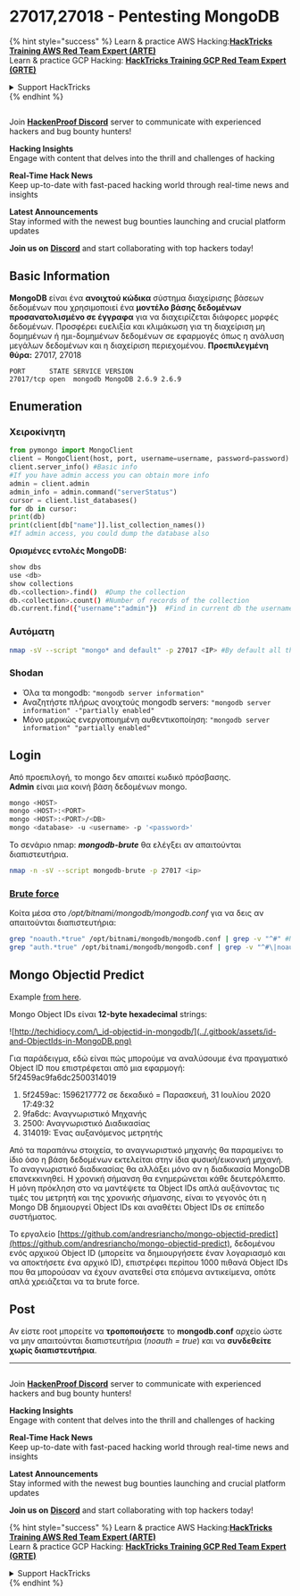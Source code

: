 # 27017,27018 - Pentesting MongoDB

{% hint style="success" %}
Learn & practice AWS Hacking:<img src="../.gitbook/assets/arte.png" alt="" data-size="line">[**HackTricks Training AWS Red Team Expert (ARTE)**](https://training.hacktricks.xyz/courses/arte)<img src="../.gitbook/assets/arte.png" alt="" data-size="line">\
Learn & practice GCP Hacking: <img src="../.gitbook/assets/grte.png" alt="" data-size="line">[**HackTricks Training GCP Red Team Expert (GRTE)**<img src="../.gitbook/assets/grte.png" alt="" data-size="line">](https://training.hacktricks.xyz/courses/grte)

<details>

<summary>Support HackTricks</summary>

* Check the [**subscription plans**](https://github.com/sponsors/carlospolop)!
* **Join the** 💬 [**Discord group**](https://discord.gg/hRep4RUj7f) or the [**telegram group**](https://t.me/peass) or **follow** us on **Twitter** 🐦 [**@hacktricks\_live**](https://twitter.com/hacktricks_live)**.**
* **Share hacking tricks by submitting PRs to the** [**HackTricks**](https://github.com/carlospolop/hacktricks) and [**HackTricks Cloud**](https://github.com/carlospolop/hacktricks-cloud) github repos.

</details>
{% endhint %}

<figure><img src="../.gitbook/assets/image (3).png" alt=""><figcaption></figcaption></figure>

Join [**HackenProof Discord**](https://discord.com/invite/N3FrSbmwdy) server to communicate with experienced hackers and bug bounty hunters!

**Hacking Insights**\
Engage with content that delves into the thrill and challenges of hacking

**Real-Time Hack News**\
Keep up-to-date with fast-paced hacking world through real-time news and insights

**Latest Announcements**\
Stay informed with the newest bug bounties launching and crucial platform updates

**Join us on** [**Discord**](https://discord.com/invite/N3FrSbmwdy) and start collaborating with top hackers today!

## Basic Information

**MongoDB** είναι ένα **ανοιχτού κώδικα** σύστημα διαχείρισης βάσεων δεδομένων που χρησιμοποιεί ένα **μοντέλο βάσης δεδομένων προσανατολισμένο σε έγγραφα** για να διαχειρίζεται διάφορες μορφές δεδομένων. Προσφέρει ευελιξία και κλιμάκωση για τη διαχείριση μη δομημένων ή ημι-δομημένων δεδομένων σε εφαρμογές όπως η ανάλυση μεγάλων δεδομένων και η διαχείριση περιεχομένου. **Προεπιλεγμένη θύρα:** 27017, 27018
```
PORT      STATE SERVICE VERSION
27017/tcp open  mongodb MongoDB 2.6.9 2.6.9
```
## Enumeration

### Χειροκίνητη
```python
from pymongo import MongoClient
client = MongoClient(host, port, username=username, password=password)
client.server_info() #Basic info
#If you have admin access you can obtain more info
admin = client.admin
admin_info = admin.command("serverStatus")
cursor = client.list_databases()
for db in cursor:
print(db)
print(client[db["name"]].list_collection_names())
#If admin access, you could dump the database also
```
**Ορισμένες εντολές MongoDB:**
```bash
show dbs
use <db>
show collections
db.<collection>.find()  #Dump the collection
db.<collection>.count() #Number of records of the collection
db.current.find({"username":"admin"})  #Find in current db the username admin
```
### Αυτόματη
```bash
nmap -sV --script "mongo* and default" -p 27017 <IP> #By default all the nmap mongo enumerate scripts are used
```
### Shodan

* Όλα τα mongodb: `"mongodb server information"`
* Αναζητήστε πλήρως ανοιχτούς mongodb servers: `"mongodb server information" -"partially enabled"`
* Μόνο μερικώς ενεργοποιημένη αυθεντικοποίηση: `"mongodb server information" "partially enabled"`

## Login

Από προεπιλογή, το mongo δεν απαιτεί κωδικό πρόσβασης.\
**Admin** είναι μια κοινή βάση δεδομένων mongo.
```bash
mongo <HOST>
mongo <HOST>:<PORT>
mongo <HOST>:<PORT>/<DB>
mongo <database> -u <username> -p '<password>'
```
Το σενάριο nmap: _**mongodb-brute**_ θα ελέγξει αν απαιτούνται διαπιστευτήρια.
```bash
nmap -n -sV --script mongodb-brute -p 27017 <ip>
```
### [**Brute force**](../generic-hacking/brute-force.md#mongo)

Κοίτα μέσα στο _/opt/bitnami/mongodb/mongodb.conf_ για να δεις αν απαιτούνται διαπιστευτήρια:
```bash
grep "noauth.*true" /opt/bitnami/mongodb/mongodb.conf | grep -v "^#" #Not needed
grep "auth.*true" /opt/bitnami/mongodb/mongodb.conf | grep -v "^#\|noauth" #Not needed
```
## Mongo Objectid Predict

Example [from here](https://techkranti.com/idor-through-mongodb-object-ids-prediction/).

Mongo Object IDs είναι **12-byte hexadecimal** strings:

![http://techidiocy.com/\_id-objectid-in-mongodb/](../.gitbook/assets/id-and-ObjectIds-in-MongoDB.png)

Για παράδειγμα, εδώ είναι πώς μπορούμε να αναλύσουμε ένα πραγματικό Object ID που επιστρέφεται από μια εφαρμογή: 5f2459ac9fa6dc2500314019

1. 5f2459ac: 1596217772 σε δεκαδικό = Παρασκευή, 31 Ιουλίου 2020 17:49:32
2. 9fa6dc: Αναγνωριστικό Μηχανής
3. 2500: Αναγνωριστικό Διαδικασίας
4. 314019: Ένας αυξανόμενος μετρητής

Από τα παραπάνω στοιχεία, το αναγνωριστικό μηχανής θα παραμείνει το ίδιο όσο η βάση δεδομένων εκτελείται στην ίδια φυσική/εικονική μηχανή. Το αναγνωριστικό διαδικασίας θα αλλάξει μόνο αν η διαδικασία MongoDB επανεκκινηθεί. Η χρονική σήμανση θα ενημερώνεται κάθε δευτερόλεπτο. Η μόνη πρόκληση στο να μαντέψετε τα Object IDs απλά αυξάνοντας τις τιμές του μετρητή και της χρονικής σήμανσης, είναι το γεγονός ότι η Mongo DB δημιουργεί Object IDs και αναθέτει Object IDs σε επίπεδο συστήματος.

Το εργαλείο [https://github.com/andresriancho/mongo-objectid-predict](https://github.com/andresriancho/mongo-objectid-predict), δεδομένου ενός αρχικού Object ID (μπορείτε να δημιουργήσετε έναν λογαριασμό και να αποκτήσετε ένα αρχικό ID), επιστρέφει περίπου 1000 πιθανά Object IDs που θα μπορούσαν να έχουν ανατεθεί στα επόμενα αντικείμενα, οπότε απλά χρειάζεται να τα brute force.

## Post

Αν είστε root μπορείτε να **τροποποιήσετε** το **mongodb.conf** αρχείο ώστε να μην απαιτούνται διαπιστευτήρια (_noauth = true_) και να **συνδεθείτε χωρίς διαπιστευτήρια**.

***

<figure><img src="../.gitbook/assets/image (3).png" alt=""><figcaption></figcaption></figure>

Join [**HackenProof Discord**](https://discord.com/invite/N3FrSbmwdy) server to communicate with experienced hackers and bug bounty hunters!

**Hacking Insights**\
Engage with content that delves into the thrill and challenges of hacking

**Real-Time Hack News**\
Keep up-to-date with fast-paced hacking world through real-time news and insights

**Latest Announcements**\
Stay informed with the newest bug bounties launching and crucial platform updates

**Join us on** [**Discord**](https://discord.com/invite/N3FrSbmwdy) and start collaborating with top hackers today!

{% hint style="success" %}
Learn & practice AWS Hacking:<img src="../.gitbook/assets/arte.png" alt="" data-size="line">[**HackTricks Training AWS Red Team Expert (ARTE)**](https://training.hacktricks.xyz/courses/arte)<img src="../.gitbook/assets/arte.png" alt="" data-size="line">\
Learn & practice GCP Hacking: <img src="../.gitbook/assets/grte.png" alt="" data-size="line">[**HackTricks Training GCP Red Team Expert (GRTE)**<img src="../.gitbook/assets/grte.png" alt="" data-size="line">](https://training.hacktricks.xyz/courses/grte)

<details>

<summary>Support HackTricks</summary>

* Check the [**subscription plans**](https://github.com/sponsors/carlospolop)!
* **Join the** 💬 [**Discord group**](https://discord.gg/hRep4RUj7f) or the [**telegram group**](https://t.me/peass) or **follow** us on **Twitter** 🐦 [**@hacktricks\_live**](https://twitter.com/hacktricks_live)**.**
* **Share hacking tricks by submitting PRs to the** [**HackTricks**](https://github.com/carlospolop/hacktricks) and [**HackTricks Cloud**](https://github.com/carlospolop/hacktricks-cloud) github repos.

</details>
{% endhint %}
